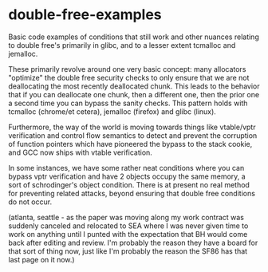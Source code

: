 # double-free-examples
Basic code examples of conditions that still work and other nuances relating to double free's primarily in glibc, and to a lesser extent tcmalloc and jemalloc.

These primarily revolve around one very basic concept: many allocators "optimize" the double free security checks to only ensure that we are not deallocating the most recently deallocated chunk.
This leads to the behavior that if you can deallocate one chunk, then a different one, then the prior one a second time you can bypass the sanity checks. This pattern holds with
tcmalloc (chrome/et cetera), jemalloc (firefox) and glibc (linux).

Furthermore, the way of the world is moving towards things like vtable/vptr verification and control flow semantics to detect and prevent the corruption of 
function pointers which have pioneered the bypass to the stack cookie, and GCC now ships with vtable verification.

In some instances, we have some rather neat conditions where you can bypass vptr verification and have 2 objects occupy the same memory, a sort of schrodinger's object condition. 
There is at present no real method for preventing related attacks, beyond ensuring that double free conditions do not occur.

(atlanta, seattle - as the paper was moving along my work contract was suddenly canceled and relocated to SEA where I was never given time to work on anything until I punted with the expectation that BH would come back after editing and review. I'm probably the reason they have a board for that sort of thing now, just like I'm probably the reason the SF86 has that last page on it now.)
